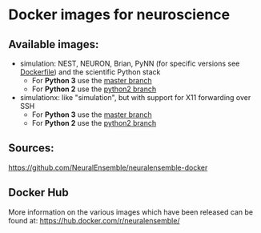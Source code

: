 # Docker images for neuroscience 

## Available images:

- simulation: NEST, NEURON, Brian, PyNN (for specific versions see [Dockerfile](simulation/Dockerfile)) and the scientific Python stack
  - For **Python 3** use the [master branch](https://github.com/NeuralEnsemble/neuralensemble-docker/tree/master/simulation)
  - For **Python 2** use the [python2 branch](https://github.com/NeuralEnsemble/neuralensemble-docker/tree/python2/simulation)
- simulationx: like "simulation", but with support for X11 forwarding over SSH
  - For **Python 3** use the [master branch](https://github.com/NeuralEnsemble/neuralensemble-docker/tree/master/simulationx)
  - For **Python 2** use the [python2 branch](https://github.com/NeuralEnsemble/neuralensemble-docker/tree/python2/simulationx)

## Sources:

https://github.com/NeuralEnsemble/neuralensemble-docker

## Docker Hub

More information on the various images which have been released can be found at: https://hub.docker.com/r/neuralensemble/
